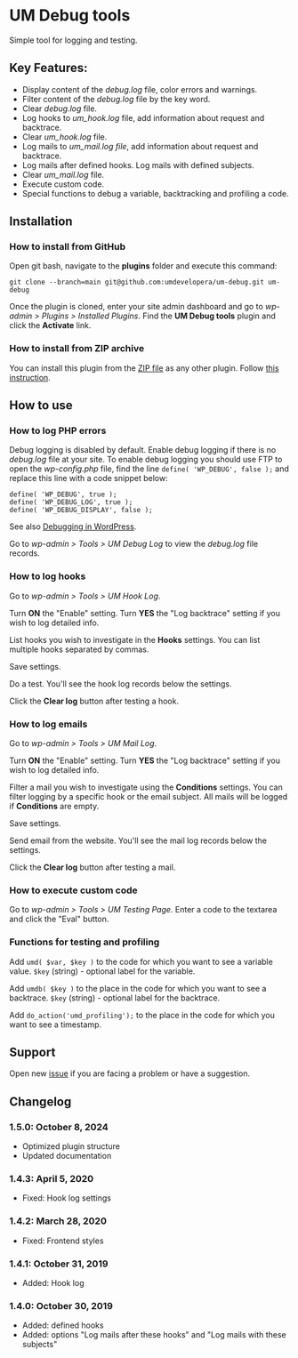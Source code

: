 # UM Debug tools

Simple tool for logging and testing.

## Key Features:

* Display content of the _debug.log_ file, color errors and warnings.
* Filter content of the _debug.log_ file by the key word.
* Clear _debug.log_ file.
* Log hooks to _um_hook.log_ file, add information about request and backtrace.
* Clear _um_hook.log_ file.
* Log mails to _um_mail.log file_, add information about request and backtrace.
* Log mails after defined hooks. Log mails with defined subjects.
* Clear _um_mail.log_ file.
* Execute custom code.
* Special functions to debug a variable, backtracking and profiling a code.

## Installation

### How to install from GitHub

Open git bash, navigate to the **plugins** folder and execute this command:

`git clone --branch=main git@github.com:umdevelopera/um-debug.git um-debug`

Once the plugin is cloned, enter your site admin dashboard and go to _wp-admin > Plugins > Installed Plugins_. Find the **UM Debug tools** plugin and click the **Activate** link.

### How to install from ZIP archive

You can install this plugin from the [ZIP file](https://drive.google.com/file/d/1soiwjcvV8ZPzNtWVIG4ftHef1Y-61lNu/view) as any other plugin. Follow [this instruction](https://wordpress.org/support/article/managing-plugins/#upload-via-wordpress-admin).


## How to use

### How to log PHP errors

Debug logging is disabled by default. Enable debug logging if there is no _debug.log_ file at your site. To enable debug logging you should use FTP to open the _wp-config.php_ file, find the line `define( 'WP_DEBUG', false );` and replace this line with a code snippet below:
```
define( 'WP_DEBUG', true );
define( 'WP_DEBUG_LOG', true );
define( 'WP_DEBUG_DISPLAY', false );
```
See also [Debugging in WordPress](https://developer.wordpress.org/advanced-administration/debug/debug-wordpress/).

Go to *wp-admin > Tools > UM Debug Log* to view the _debug.log_ file records.

### How to log hooks

Go to _wp-admin > Tools > UM Hook Log_.

Turn **ON** the "Enable" setting. Turn **YES** the "Log backtrace" setting if you wish to log detailed info.

List hooks you wish to investigate in the **Hooks** settings. You can list multiple hooks separated by commas.

Save settings.

Do a test. You'll see the hook log records below the settings.

Click the **Clear log** button after testing a hook.

### How to log emails

Go to _wp-admin > Tools > UM Mail Log_.

Turn **ON** the "Enable" setting. Turn **YES** the "Log backtrace" setting if you wish to log detailed info.

Filter a mail you wish to investigate using the **Conditions** settings. You can filter logging by a specific hook or the email subject. All mails will be logged if **Conditions** are empty.

Save settings.

Send email from the website. You'll see the mail log records below the settings.

Click the **Clear log** button after testing a mail.

### How to execute custom code

Go to _wp-admin > Tools > UM Testing Page_. Enter a code to the textarea and click the "Eval" button.

### Functions for testing and profiling

Add `umd( $var, $key )` to the code for which you want to see a variable value. `$key` (string) - optional label for the variable.

Add `umdb( $key )` to the place in the code for which you want to see a backtrace. `$key` (string) - optional label for the backtrace.

Add `do_action('umd_profiling');` to the place in the code for which you want to see a timestamp.

## Support

Open new [issue](https://github.com/umdevelopera/um-debug/issues) if you are facing a problem or have a suggestion.

## Changelog

### 1.5.0: October 8, 2024

* Optimized plugin structure
* Updated documentation

### 1.4.3: April 5, 2020

* Fixed: Hook log settings

### 1.4.2: March 28, 2020

* Fixed: Frontend styles

### 1.4.1: October 31, 2019

* Added: Hook log

### 1.4.0: October 30, 2019

* Added: defined hooks
* Added: options "Log mails after these hooks" and "Log mails with these subjects"